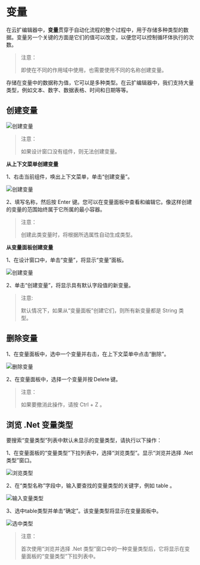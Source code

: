 # 变量 
在云扩编辑器中，**变量**贯穿于自动化流程的整个过程中，用于存储多种类型的数据。变量另一个关键的方面是它们的值可以改变，以便您可以控制循环体执行的次数。

>注意： 
> 
>即使在不同的作用域中使用，也需要使用不同的名称创建变量。 

存储在变量中的数据称为值，它可以是多种类型。在云扩编辑器中，我们支持大量类型，例如文本、数字、数据表格、时间和日期等等。 

## 创建变量

![创建变量](https://docimages.blob.core.chinacloudapi.cn/images/Studio/Variable/variabletips.png)

>注意： 
> 
>如果设计窗口没有组件，则无法创建变量。 
  
**从上下文菜单创建变量** 

1、右击当前组件，唤出上下文菜单，单击“创建变量”。 

![创建变量](https://docimages.blob.core.chinacloudapi.cn/images/Studio/Variable/menu-createVariable.png)

2、填写名称，然后按 Enter 键。您可以在变量面板中查看和编辑它。像这样创建的变量的范围始终属于它所属的最小容器。

>注意： 
> 
>  创建此类变量时，将根据所选属性自动生成类型。 
  
**从变量面板创建变量** 

1、在设计窗口中，单击“变量”，将显示“变量”面板。

![创建变量](https://docimages.blob.core.chinacloudapi.cn/images/Studio/Variable/variablePanel-createVariable.png)

2、单击“创建变量”，将显示具有默认字段值的新变量。 
>  注意: 
> 
>  默认情况下，如果从“变量面板”创建它们，则所有新变量都是 String 类型。 
  
## 删除变量 
1、在变量面板中，选中一个变量并右击，在上下文菜单中点击“删除”。 

![删除变量](https://docimages.blob.core.chinacloudapi.cn/images/Studio/Variable/deleteVariable.png)

2、在变量面板中，选择一个变量并按 Delete 键。 
>  注意： 
> 
>  如果要撤消此操作，请按 Ctrl + Z 。 

## 浏览 .Net 变量类型 
要搜索“变量类型”列表中默认未显示的变量类型，请执行以下操作：

1、在变量面板的“变量类型”下拉列表中，选择“浏览类型”。显示“浏览并选择 .Net 类型”窗口。 

![浏览类型](https://docimages.blob.core.chinacloudapi.cn/images/Studio/Variable/viewTypeOfVariable.png)

2、在“类型名称”字段中，输入要查找的变量类型的关键字，例如 table 。

![输入变量类型](https://docimages.blob.core.chinacloudapi.cn/images/Studio/Variable/inputTable.png)

3、选中table类型并单击“确定”。该变量类型将显示在变量面板中。 

![选中类型](https://docimages.blob.core.chinacloudapi.cn/images/Studio/Variable/confirmTable.png)

>  注意： 
> 
>  首次使用“浏览并选择 .Net 类型”窗口中的一种变量类型后，它将显示在变量面板的“变量类型”下拉列表中。 
